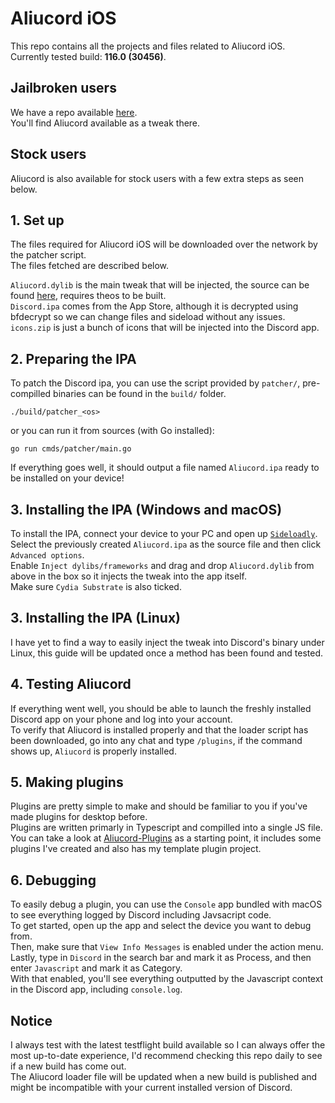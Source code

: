 # Aliucord iOS

This repo contains all the projects and files related to Aliucord iOS.  
Currently tested build: **116.0 (30456)**.  

## Jailbroken users

We have a repo available [here](https://ios.aliucord.com/repo).  
You'll find Aliucord available as a tweak there.  

## Stock users

Aliucord is also available for stock users with a few extra steps as seen below.  

## 1. Set up

The files required for Aliucord iOS will be downloaded over the network by the patcher script.  
The files fetched are described below.  

`Aliucord.dylib` is the main tweak that will be injected, the source can be found [here](tweak), requires theos to be built.  
`Discord.ipa` comes from the App Store, although it is decrypted using bfdecrypt so we can change files and sideload without any issues.  
`icons.zip` is just a bunch of icons that will be injected into the Discord app.  

## 2. Preparing the IPA  

To patch the Discord ipa, you can use the script provided by `patcher/`, pre-compilled binaries can be found in the `build/` folder.  

```shell
./build/patcher_<os>
```

or you can run it from sources (with Go installed):

```shell
go run cmds/patcher/main.go
```

If everything goes well, it should output a file named `Aliucord.ipa` ready to be installed on your device!

## 3. Installing the IPA (Windows and macOS)

To install the IPA, connect your device to your PC and open up [`Sideloadly`](https://sideloadly.io/).  
Select the previously created `Aliucord.ipa` as the source file and then click `Advanced options`.  
Enable `Inject dylibs/frameworks` and drag and drop `Aliucord.dylib` from above in the box so it injects the tweak into the app itself.  
Make sure `Cydia Substrate` is also ticked.  

## 3. Installing the IPA (Linux)

I have yet to find a way to easily inject the tweak into Discord's binary under Linux, this guide will be updated once a method has been found and tested.  

## 4. Testing Aliucord

If everything went well, you should be able to launch the freshly installed Discord app on your phone and log into your account.  
To verify that Aliucord is installed properly and that the loader script has been downloaded, go into any chat and type `/plugins`, if the command shows up, `Aliucord` is properly installed.  

## 5. Making plugins

Plugins are pretty simple to make and should be familiar to you if you've made plugins for desktop before.  
Plugins are written primarly in Typescript and compilled into a single JS file.  
You can take a look at [Aliucord-Plugins](https://github.com/NotZoeyDev/Aliucord-Plugins) as a starting point, it includes some plugins I've created and also has my template plugin project.

## 6. Debugging

To easily debug a plugin, you can use the `Console` app bundled with macOS to see everything logged by Discord including Javsacript code.  
To get started, open up the app and select the device you want to debug from.  
Then, make sure that `View Info Messages` is enabled under the action menu.  
Lastly, type in `Discord` in the search bar and mark it as Process, and then enter `Javascript` and mark it as Category.  
With that enabled, you'll see everything outputted by the Javascript context in the Discord app, including `console.log`.

## Notice

I always test with the latest testflight build available so I can always offer the most up-to-date experience, I'd recommend checking this repo daily to see if a new build has come out.  
The Aliucord loader file will be updated when a new build is published and might be incompatible with your current installed version of Discord.
